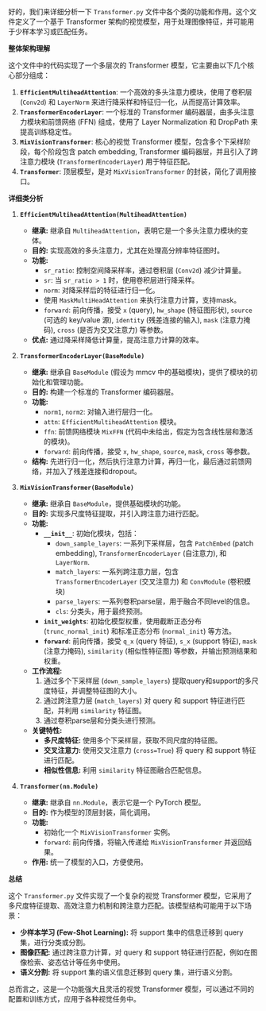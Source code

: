 好的，我们来详细分析一下 `Transformer.py` 文件中各个类的功能和作用。这个文件定义了一个基于 Transformer 架构的视觉模型，用于处理图像特征，并可能用于少样本学习或匹配任务。

**整体架构理解**

这个文件中的代码实现了一个多层次的 Transformer 模型，它主要由以下几个核心部分组成：

1.  **`EfficientMultiheadAttention`**: 一个高效的多头注意力模块，使用了卷积层 (`Conv2d`) 和 `LayerNorm` 来进行降采样和特征归一化，从而提高计算效率。
2.  **`TransformerEncoderLayer`**: 一个标准的 Transformer 编码器层，由多头注意力模块和前馈网络 (FFN) 组成，使用了 Layer Normalization 和 DropPath 来提高训练稳定性。
3.  **`MixVisionTransformer`**: 核心的视觉 Transformer 模型，包含多个下采样阶段，每个阶段包含 patch embedding, Transformer 编码器层，并且引入了跨注意力模块 (`TransformerEncoderLayer`) 用于特征匹配。
4.  **`Transformer`**: 顶层模型，是对 `MixVisionTransformer` 的封装，简化了调用接口。

**详细类分析**

1.  **`EfficientMultiheadAttention(MultiheadAttention)`**

    *   **继承:** 继承自 `MultiheadAttention`，表明它是一个多头注意力模块的变体。
    *   **目的:** 实现高效的多头注意力，尤其在处理高分辨率特征图时。
    *   **功能:**
        *   `sr_ratio`: 控制空间降采样率，通过卷积层 (`Conv2d`) 减少计算量。
        *   `sr`: 当 `sr_ratio > 1` 时，使用卷积层进行降采样。
        *   `norm`: 对降采样后的特征进行归一化。
        *   使用 `MaskMultiHeadAttention` 来执行注意力计算，支持mask。
        *   `forward`: 前向传播，接受 `x` (query), `hw_shape` (特征图形状), `source` (可选的 key/value 源), `identity` (残差连接的输入), `mask` (注意力掩码), `cross` (是否为交叉注意力) 等参数。
    *   **优点:** 通过降采样降低计算量，提高注意力计算的效率。

2.  **`TransformerEncoderLayer(BaseModule)`**

    *   **继承:** 继承自 `BaseModule` (假设为 mmcv 中的基础模块)，提供了模块的初始化和管理功能。
    *   **目的:** 构建一个标准的 Transformer 编码器层。
    *   **功能:**
        *   `norm1`, `norm2`: 对输入进行层归一化。
        *   `attn`: `EfficientMultiheadAttention` 模块。
        *   `ffn`: 前馈网络模块 `MixFFN` (代码中未给出，假定为包含线性层和激活的模块)。
        *   `forward`: 前向传播，接受 `x`, `hw_shape`, `source`, `mask`, `cross` 等参数。
    *   **结构:** 先进行归一化，然后执行注意力计算，再归一化，最后通过前馈网络，并加入了残差连接和dropout。

3.  **`MixVisionTransformer(BaseModule)`**

    *   **继承:** 继承自 `BaseModule`，提供基础模块的功能。
    *   **目的:** 实现多尺度特征提取，并引入跨注意力进行匹配。
    *   **功能:**
        *   **`__init__`**: 初始化模块，包括：
            *   `down_sample_layers`: 一系列下采样层，包含 `PatchEmbed` (patch embedding), `TransformerEncoderLayer` (自注意力), 和 `LayerNorm`. 
            *   `match_layers`: 一系列跨注意力层，包含 `TransformerEncoderLayer` (交叉注意力) 和 `ConvModule` (卷积模块)
            *   `parse_layers`: 一系列卷积parse层，用于融合不同level的信息。
            *   `cls`: 分类头，用于最终预测。
        *   **`init_weights`**: 初始化模型权重，使用截断正态分布 (`trunc_normal_init`) 和标准正态分布 (`normal_init`) 等方法。
        *   **`forward`**: 前向传播，接受 `q_x` (query 特征), `s_x` (support 特征), `mask` (注意力掩码), `similarity` (相似性特征图) 等参数，并输出预测结果和权重。
    *   **工作流程:**
        1.  通过多个下采样层 (`down_sample_layers`) 提取query和support的多尺度特征，并调整特征图的大小。
        2.  通过跨注意力层 (`match_layers`) 对 query 和 support 特征进行匹配，并利用 `similarity` 特征图。
        3.  通过卷积parse层和分类头进行预测。
    *   **关键特性:**
        *   **多尺度特征:** 使用多个下采样层，获取不同尺度的特征图。
        *   **交叉注意力:** 使用交叉注意力 (`cross=True`) 将 query 和 support 特征进行匹配。
        *   **相似性信息:** 利用 `similarity` 特征图融合匹配信息。

4.  **`Transformer(nn.Module)`**

    *   **继承:** 继承自 `nn.Module`，表示它是一个 PyTorch 模型。
    *   **目的:** 作为模型的顶层封装，简化调用。
    *   **功能:**
        *   初始化一个 `MixVisionTransformer` 实例。
        *   `forward`: 前向传播，将输入传递给 `MixVisionTransformer` 并返回结果。
    *   **作用:** 统一了模型的入口，方便使用。

**总结**

这个 `Transformer.py` 文件实现了一个复杂的视觉 Transformer 模型，它采用了多尺度特征提取、高效注意力机制和跨注意力匹配。该模型结构可能用于以下场景：

*   **少样本学习 (Few-Shot Learning):** 将 support 集中的信息迁移到 query 集，进行分类或分割。
*   **图像匹配:** 通过跨注意力计算，对 query 和 support 特征进行匹配，例如在图像检索、姿态估计等任务中使用。
*   **语义分割:** 将 support 集的语义信息迁移到 query 集，进行语义分割。

总而言之，这是一个功能强大且灵活的视觉 Transformer 模型，可以通过不同的配置和训练方式，应用于各种视觉任务中。
